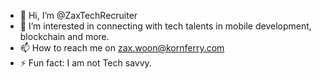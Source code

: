 - 👋 Hi, I’m @ZaxTechRecruiter
- 👀 I’m interested in connecting with tech talents in mobile development, blockchain and more.
- 📫 How to reach me on zax.woon@kornferry.com
- ⚡ Fun fact: I am not Tech savvy.

<!---
ZaxTechRecruiter/ZaxTechRecruiter is a ✨ special ✨ repository because its `README.md` (this file) appears on your GitHub profile.
You can click the Preview link to take a look at your changes.
--->
